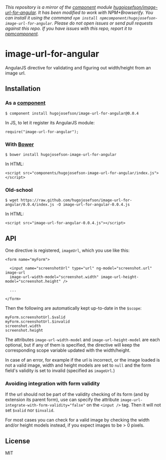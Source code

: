 *This repository is a mirror of the [component](http://component.io) module [hugojosefson/image-url-for-angular](http://github.com/hugojosefson/image-url-for-angular). It has been modified to work with NPM+Browserify. You can install it using the command `npm install npmcomponent/hugojosefson-image-url-for-angular`. Please do not open issues or send pull requests against this repo. If you have issues with this repo, report it to [npmcomponent](https://github.com/airportyh/npmcomponent).*

# image-url-for-angular

  AngularJS directive for validating and figuring out width/height from an image url.

## Installation

### As a [component](https://github.com/component/component)

    $ component install hugojosefson/image-url-for-angular@0.0.4

In JS, to let it register its AngularJS module:

    require("image-url-for-angular");

### With [Bower](http://bower.io/)

    $ bower install hugojosefson-image-url-for-angular

In HTML:

    <script src="components/hugojosefson-image-url-for-angular/index.js"></script>

### Old-school

    $ wget https://raw.github.com/hugojosefson/image-url-for-angular/0.0.4/index.js -O image-url-for-angular-0.0.4.js

In HTML:

    <script src="image-url-for-angular-0.0.4.js"></script>

## API

One directive is registered, `imageUrl`, which you use like this:

    <form name="myForm">

      <input name="screenshotUrl" type="url" ng-model="screenshot.url" image-url
      image-url-width-model="screenshot.width" image-url-height-model="screenshot.height" />

      ...

    </form>

Then the following are automatically kept up-to-date in the `$scope`:

    myForm.screenshotUrl.$valid
    myForm.screenshotUrl.$invalid
    screenshot.width
    screenshot.height

The attributes `image-url-width-model` and `image-url-height-model` are each optional, but if
any of them is specified, the directive will keep the corresponding scope variable updated with the width/height.

In case of an error, for example if the url is incorrect, or the image loaded is not a valid image, width and height
models are set to `null` and the form field's validity is set to invalid (specified as
`imageUrl`.)

### Avoiding integration with form validity

If the url should not be part of the validity checking of its form (and by extension its parent form), use can specify
the attribute `image-url-integrate-with-form-validity="false"` on the `<input />` tag. Then it will not set `$valid` nor
`$invalid`.

For most cases you can check for a valid image by checking the width and/or height models instead, if you expect images
to be > 0 pixels.
       

## License

  MIT
